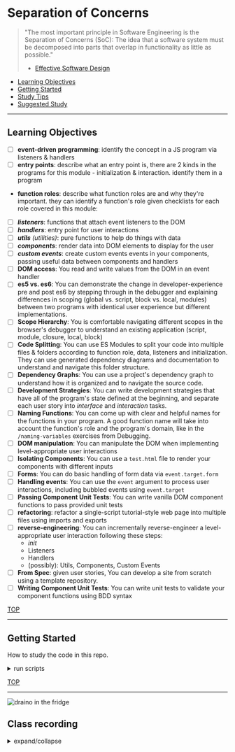 # Separation of Concerns

> "The most important principle in Software Engineering is the Separation of Concerns \(SoC\): The idea that a software system must be decomposed into parts that overlap in functionality as little as possible."
>
> - [Effective Software Design](https://effectivesoftwaredesign.com/2012/02/05/separation-of-concerns/)

- [Learning Objectives](#learning-objectives)
- [Getting Started](#getting-started)
- [Study Tips](#study-tips)
- [Suggested Study](./suggested-study.md)

---

## Learning Objectives

- [ ] **event-driven programming**: identify the concept in a JS program via listeners & handlers
- [ ] **entry points**: describe what an entry point is, there are 2 kinds in the programs for this module - initialization & interaction. identify them in a program
- **function roles**: describe what function roles are and why they're important. they can identify a function's role given checklists for each role covered in this module:
- [ ] **_listeners_**: functions that attach event listeners to the DOM
- [ ] **_handlers_**: entry point for user interactions
- [ ] **_utils_** _(utilities)_: pure functions to help do things with data
- [ ] **_components_**: render data into DOM elements to display for the user
- [ ] **_custom events_**: create custom events events in your components, passing useful data between components and handlers
- [ ] **DOM access**: You read and write values from the DOM in an event handler
- [ ] **es5 vs. es6**: You can demonstrate the change in developer-experience pre and post es6 by stepping through in the debugger and explaining differences in scoping \(global vs. script, block vs. local, modules\) between two programs with identical user experience but different implementations.
- [ ] **Scope Hierarchy**: You is comfortable navigating different scopes in the browser's debugger to understand an existing application \(script, module, closure, local, block\)
- [ ] **Code Splitting**: You can use ES Modules to split your code into multiple files & folders according to function role, data, listeners and initialization. They can use generated dependency diagrams and documentation to understand and navigate this folder structure.
- [ ] **Dependency Graphs**: You can use a project's dependency graph to understand how it is organized and to navigate the source code.
- [ ] **Development Strategies**: You can write development strategies that have all of the program's state defined at the beginning, and separate each user story into _interface_ and _interaction_ tasks.
- [ ] **Naming Functions**: You can come up with clear and helpful names for the functions in your program. A good function name will take into account the function's role and the program's domain, like in the `/naming-variables` exercises from Debugging.
- [ ] **DOM manipulation**: You can manipulate the DOM when implementing level-appropriate user interactions
- [ ] **Isolating Components**: You can use a `test.html` file to render your components with different inputs
- [ ] **Forms**: You can do basic handling of form data via `event.target.form`
- [ ] **Handling events**: You can use the `event` argument to process user interactions, including bubbled events using `event.target`
- [ ] **Passing Component Unit Tests**: You can write vanilla DOM component functions to pass provided unit tests
- [ ] **refactoring**: refactor a single-script tutorial-style web page into multiple files using imports and exports
- [ ] **reverse-engineering**: You can incrementally reverse-engineer a level-appropriate user interaction following these steps:
  - _init_
  - Listeners
  - Handlers
  - (possibly): Utils, Components, Custom Events
- [ ] **From Spec**: given user stories, You can develop a site from scratch using a template repository.
- [ ] **Writing Component Unit Tests**: You can write unit tests to validate your component functions using BDD syntax

[TOP](#separation-of-concerns)

---

## Getting Started

How to study the code in this repo.

<details>
<summary>run scripts</summary>
<br>

### `npm run test -- path/to/file.spec.js`

You can run tests in this repository using the `test` script, it will run all the tests in the path you provide.

If you do `npm run test` or `npm run test -- ./` it will run every test in this repository. (there are a lot)

### `npm run format -- path`

This script will format all of the code in the path you provide.

### Linting

There is no linting script in this repository. It's for practice only, no need to check every detail. Your project starter repositories will have linting scripts.

</details>

[TOP](#separation-of-concerns)

---

![draino in the fridge](./assets/draino-in-the-fridge.png)

## Class recording

<details>
<summary>expand/collapse</summary>
<br>

### Week1

- [day1](https://youtu.be/IDCeq2z-_6Y)

### Week2

</details>
